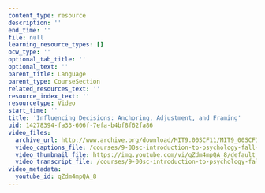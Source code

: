 ```yaml
---
content_type: resource
description: ''
end_time: ''
file: null
learning_resource_types: []
ocw_type: ''
optional_tab_title: ''
optional_text: ''
parent_title: Language
parent_type: CourseSection
related_resources_text: ''
resource_index_text: ''
resourcetype: Video
start_time: ''
title: 'Influencing Decisions: Anchoring, Adjustment, and Framing'
uid: 14278394-fa33-606f-7efa-b4bf8f62fa86
video_files:
  archive_url: http://www.archive.org/download/MIT9.00SCF11/MIT9_00SCF11_lec13_300k.mp4
  video_captions_file: /courses/9-00sc-introduction-to-psychology-fall-2011/8b26245cb81352a8b098671dbcdcffa7_qZdm4mpQA_8.vtt
  video_thumbnail_file: https://img.youtube.com/vi/qZdm4mpQA_8/default.jpg
  video_transcript_file: /courses/9-00sc-introduction-to-psychology-fall-2011/deb566d0dab23771479646dbc027d4d4_qZdm4mpQA_8.pdf
video_metadata:
  youtube_id: qZdm4mpQA_8
---
```

